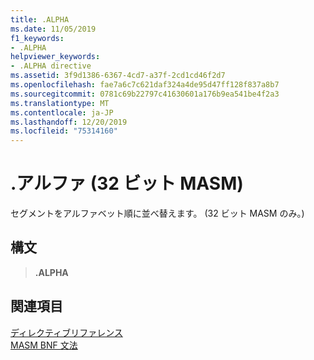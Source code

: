 ```yaml
---
title: .ALPHA
ms.date: 11/05/2019
f1_keywords:
- .ALPHA
helpviewer_keywords:
- .ALPHA directive
ms.assetid: 3f9d1386-6367-4cd7-a37f-2cd1cd46f2d7
ms.openlocfilehash: fae7a6c7c621daf324a4de95d47ff128f837a8b7
ms.sourcegitcommit: 0781c69b22797c41630601a176b9ea541be4f2a3
ms.translationtype: MT
ms.contentlocale: ja-JP
ms.lasthandoff: 12/20/2019
ms.locfileid: "75314160"
---
```

# <a name="alpha-32-bit-masm"></a>.アルファ (32 ビット MASM)

セグメントをアルファベット順に並べ替えます。 (32 ビット MASM のみ。)

## <a name="syntax"></a>構文

> **.ALPHA**

## <a name="see-also"></a>関連項目

[ディレクティブリファレンス](directives-reference.md)\
[MASM BNF 文法](masm-bnf-grammar.md)
